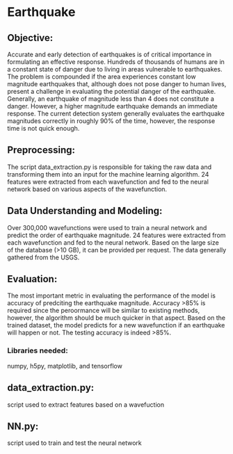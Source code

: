 # Earthquake

## Objective:

Accurate and early detection of earthquakes is of critical importance in formulating an effective response. Hundreds of thousands of humans are in a constant state of danger due to living in areas vulnerable to earthquakes. The problem is compounded if the area experiences constant low magnitude earthquakes that, although does not pose danger to human lives, present a challenge in evaluating the potential danger of the earthquake. Generally, an earthquake of magnitude less than 4 does not constitute a danger. However, a higher magnitude earthquake demands an immediate response. The current detection system generally evaluates the earthquake magnitudes correctly in roughly 90% of the time, however, the response time is not quick enough.

## Preprocessing:

The script data_extraction.py is responsible for taking the raw data and transforming them into an input for the machine learning algorithm. 24 features were extracted from each wavefunction and fed to the neural network based on various aspects of the wavefunction. 

## Data Understanding and Modeling:

Over 300,000 wavefunctions were used to train a neural network and predict the order of earthquake magnitude. 24 features were extracted from each wavefunction and fed to the neural network. Based on the large size of the database (>10 GB), it can be provided per request. The data generally gathered from the USGS.

## Evaluation:

The most important metric in evaluating the performance of the model is accuracy of predciting the earthquake magnitude. Accuracy >85% is required since the peroormance will be similar to existing methods, however, the algorithm should be much quicker in that aspect. Based on the trained dataset, the model predicts for a new wavefunction if an earthquake will happen or not. The testing accuracy is indeed >85%.

### Libraries needed:

numpy, h5py, matplotlib, and tensorflow

## data_extraction.py:
script used to extract features based on a wavefuction

## NN.py:
script used to train and test the neural network
